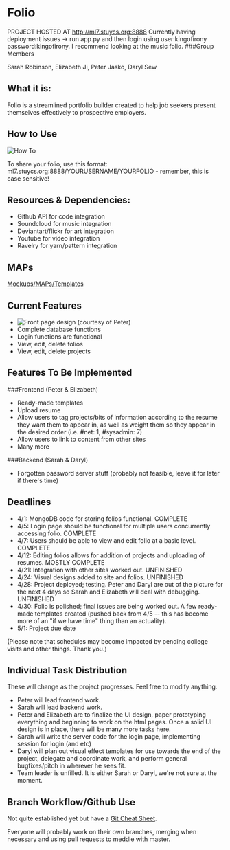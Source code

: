 Folio
=========
PROJECT HOSTED AT http://ml7.stuycs.org:8888
Currently having deployment issues -> run app.py and then login using user:kingofirony password:kingofirony. I recommend looking at the music folio. 
###Group Members

Sarah Robinson, Elizabeth Ji, Peter Jasko, Daryl Sew

What it is:  
-----------
Folio is a streamlined portfolio builder created to help job seekers present themselves effectively to prospective employers.  

How to Use
----------
![How To](http://i.imgur.com/j5jEqRw.jpg)

To share your folio, use this format: ml7.stuycs.org:8888/YOURUSERNAME/YOURFOLIO - remember, this is case sensitive!

Resources & Dependencies:
------------------------
*   Github API for code integration  
*   Soundcloud for music integration
*   Deviantart/flickr for art integration
*   Youtube for video integration
*   Ravelry for yarn/pattern integration

MAPs
----
[Mockups/MAPs/Templates](http://imgur.com/a/Tj71m)

Current Features
----------------
*   ![Front page design](http://i1322.photobucket.com/albums/u568/Daryl_LikeaBoshkosh/ScreenShot2013-03-25at105308PM1_zpsb15aa15b.png) (courtesy of Peter)
*   Complete database functions  
*   Login functions are functional
*   View, edit, delete folios
*   View, edit, delete projects


Features To Be Implemented
--------------------------

###Frontend  (Peter & Elizabeth) 
*   Ready-made templates
*   Upload resume  
*   Allow users to tag projects/bits of information according to the resume they want them to appear in, as well as weight them so they appear in the desired order (i.e. #net: 1, #sysadmin: 7)  
*   Allow users to link to content from other sites   
*   Many more

###Backend  (Sarah & Daryl)
*   Forgotten password server stuff (probably not feasible, leave it for later if there's time)

Deadlines
---------

*    4/1: MongoDB code for storing folios functional.  COMPLETE
*    4/5: Login page should be functional for multiple users concurrently accessing folio. COMPLETE
*    4/7: Users should be able to view and edit folio at a basic level. COMPLETE
*    4/12: Editing folios allows for addition of projects and uploading of resumes. MOSTLY COMPLETE
*    4/21: Integration with other sites worked out. UNFINISHED
*    4/24: Visual designs added to site and folios.  UNFINISHED
*    4/28: Project deployed; testing. Peter and Daryl are out of the picture for the next 4 days so Sarah and Elizabeth will deal with debugging. UNFINISHED
*    4/30: Folio is polished; final issues are being worked out.  A few ready-made templates created (pushed back from 4/5 -- this has become more of an "if we have time" thing than an actuality).
*    5/1: Project due date  

(Please note that schedules may become impacted by pending college visits and other things. Thank you.)

Individual Task Distribution
----------------------------
These will change as the project progresses. Feel free to modify anything. 
*   Peter will lead frontend work.
*   Sarah will lead backend work.
*   Peter and Elizabeth are to finalize the UI design, paper prototyping everything and beginning to work on the html pages. Once a solid UI design is in place, there will be many more tasks here.  
*   Sarah will write the server code for the login page, implementing session for login (and etc)
*   Daryl will plan out visual effect templates for use towards the end of the project, delegate and coordinate work, and perform general bugfixes/pitch in wherever he sees fit.
*   Team leader is unfilled. It is either Sarah or Daryl, we're not sure at the moment.

Branch Workflow/Github Use
--------------------------
Not quite established yet but have a [Git Cheat Sheet](http://byte.kde.org/~zrusin/git/git-cheat-sheet-medium.png).

Everyone will probably work on their own branches, merging when necessary and using pull requests to meddle with master.  
